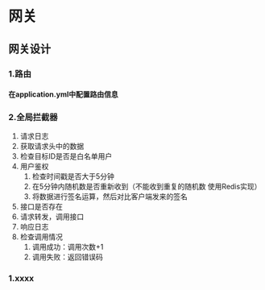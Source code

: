 # 网关
## 网关设计
### 1.路由
#### 在application.yml中配置路由信息
### 2.全局拦截器
1. 请求日志
2. 获取请求头中的数据
3. 检查目标ID是否是白名单用户
4. 用户鉴权
   1. 检查时间戳是否大于5分钟
   2. 在5分钟内随机数是否重新收到（不能收到重复的随机数 使用Redis实现）
   3. 将数据进行签名运算，然后对比客户端发来的签名
5. 接口是否存在
6. 请求转发，调用接口
7. 响应日志
8. 检查调用情况
   1. 调用成功：调用次数+1
   2. 调用失败：返回错误码

### 1.xxxx
